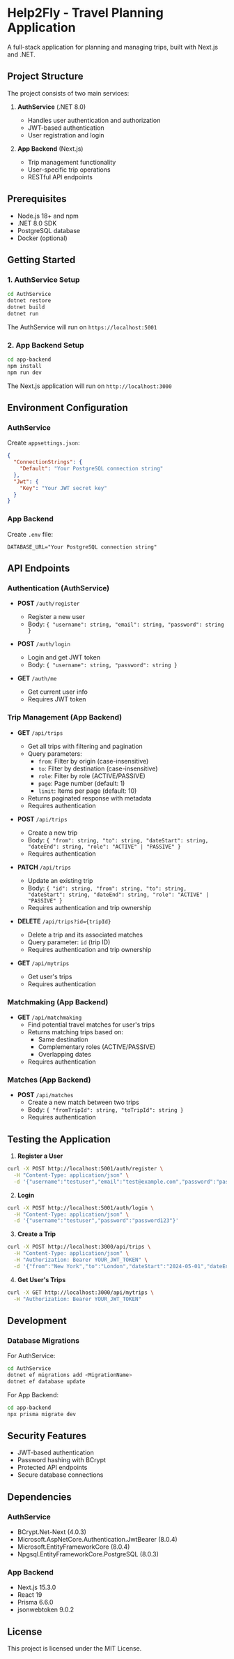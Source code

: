 # Help2Fly - Travel Planning Application

A full-stack application for planning and managing trips, built with Next.js and .NET.

## Project Structure

The project consists of two main services:

1. **AuthService** (.NET 8.0)
   - Handles user authentication and authorization
   - JWT-based authentication
   - User registration and login

2. **App Backend** (Next.js)
   - Trip management functionality
   - User-specific trip operations
   - RESTful API endpoints

## Prerequisites

- Node.js 18+ and npm
- .NET 8.0 SDK
- PostgreSQL database
- Docker (optional)

## Getting Started

### 1. AuthService Setup

```bash
cd AuthService
dotnet restore
dotnet build
dotnet run
```

The AuthService will run on `https://localhost:5001`

### 2. App Backend Setup

```bash
cd app-backend
npm install
npm run dev
```

The Next.js application will run on `http://localhost:3000`

## Environment Configuration

### AuthService
Create `appsettings.json`:
```json
{
  "ConnectionStrings": {
    "Default": "Your PostgreSQL connection string"
  },
  "Jwt": {
    "Key": "Your JWT secret key"
  }
}
```

### App Backend
Create `.env` file:
```
DATABASE_URL="Your PostgreSQL connection string"
```

## API Endpoints

### Authentication (AuthService)
- **POST** `/auth/register`
  - Register a new user
  - Body: `{ "username": string, "email": string, "password": string }`

- **POST** `/auth/login`
  - Login and get JWT token
  - Body: `{ "username": string, "password": string }`

- **GET** `/auth/me`
  - Get current user info
  - Requires JWT token

### Trip Management (App Backend)
- **GET** `/api/trips`
  - Get all trips with filtering and pagination
  - Query parameters:
    - `from`: Filter by origin (case-insensitive)
    - `to`: Filter by destination (case-insensitive)
    - `role`: Filter by role (ACTIVE/PASSIVE)
    - `page`: Page number (default: 1)
    - `limit`: Items per page (default: 10)
  - Returns paginated response with metadata
  - Requires authentication

- **POST** `/api/trips`
  - Create a new trip
  - Body: `{ "from": string, "to": string, "dateStart": string, "dateEnd": string, "role": "ACTIVE" | "PASSIVE" }`
  - Requires authentication

- **PATCH** `/api/trips`
  - Update an existing trip
  - Body: `{ "id": string, "from": string, "to": string, "dateStart": string, "dateEnd": string, "role": "ACTIVE" | "PASSIVE" }`
  - Requires authentication and trip ownership

- **DELETE** `/api/trips?id={tripId}`
  - Delete a trip and its associated matches
  - Query parameter: `id` (trip ID)
  - Requires authentication and trip ownership

- **GET** `/api/mytrips`
  - Get user's trips
  - Requires authentication

### Matchmaking (App Backend)
- **GET** `/api/matchmaking`
  - Find potential travel matches for user's trips
  - Returns matching trips based on:
    - Same destination
    - Complementary roles (ACTIVE/PASSIVE)
    - Overlapping dates
  - Requires authentication

### Matches (App Backend)
- **POST** `/api/matches`
  - Create a new match between two trips
  - Body: `{ "fromTripId": string, "toTripId": string }`
  - Requires authentication

## Testing the Application

1. **Register a User**
```bash
curl -X POST http://localhost:5001/auth/register \
  -H "Content-Type: application/json" \
  -d '{"username":"testuser","email":"test@example.com","password":"password123"}'
```

2. **Login**
```bash
curl -X POST http://localhost:5001/auth/login \
  -H "Content-Type: application/json" \
  -d '{"username":"testuser","password":"password123"}'
```

3. **Create a Trip**
```bash
curl -X POST http://localhost:3000/api/trips \
  -H "Content-Type: application/json" \
  -H "Authorization: Bearer YOUR_JWT_TOKEN" \
  -d '{"from":"New York","to":"London","dateStart":"2024-05-01","dateEnd":"2024-05-10"}'
```

4. **Get User's Trips**
```bash
curl -X GET http://localhost:3000/api/mytrips \
  -H "Authorization: Bearer YOUR_JWT_TOKEN"
```

## Development

### Database Migrations

For AuthService:
```bash
cd AuthService
dotnet ef migrations add <MigrationName>
dotnet ef database update
```

For App Backend:
```bash
cd app-backend
npx prisma migrate dev
```

## Security Features

- JWT-based authentication
- Password hashing with BCrypt
- Protected API endpoints
- Secure database connections

## Dependencies

### AuthService
- BCrypt.Net-Next (4.0.3)
- Microsoft.AspNetCore.Authentication.JwtBearer (8.0.4)
- Microsoft.EntityFrameworkCore (8.0.4)
- Npgsql.EntityFrameworkCore.PostgreSQL (8.0.3)

### App Backend
- Next.js 15.3.0
- React 19
- Prisma 6.6.0
- jsonwebtoken 9.0.2

## License

This project is licensed under the MIT License. 